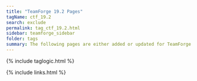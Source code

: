 ```yaml
---
title: "TeamForge 19.2 Pages"
tagName: ctf_19.2
search: exclude
permalink: tag_ctf_19.2.html
sidebar: teamforge_sidebar
folder: tags
summary: The following pages are either added or updated for TeamForge 19.2. 
---
```


{% include taglogic.html %}

{% include links.html %}
